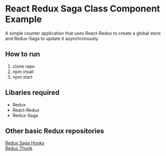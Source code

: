 # React Redux Saga Class Component Example

A simple counter application that uses React-Redux to create a global store and Redux-Saga to update it asynchronously.

## How to run

1. clone repo
2. npm insall
3. npm start

## Libaries required

- Redux
- React-Redux
- Redux-Saga

## Other basic Redux repositories

[Redux Saga Hooks](https://github.com/ChristopherDalziel/redux-saga-example) <br />
[Redux Thunk](https://github.com/ChristopherDalziel/redux-saga-hooks-example)
